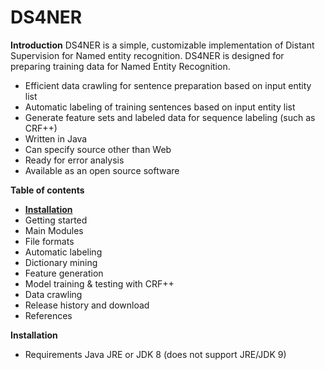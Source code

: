 # DS4NER

**Introduction**
    DS4NER is a simple, customizable implementation of Distant Supervision for Named entity recognition. DS4NER is designed for preparing training data for Named Entity Recognition.
    
* Efficient data crawling for sentence preparation based on input entity list
* Automatic labeling of training sentences based on input entity list
* Generate feature sets and labeled data for sequence labeling (such as CRF++)
* Written in Java
* Can specify source other than Web
* Ready for error analysis
* Available as an open source software


**Table of contents**
* [**Installation**](https://)
* Getting started
* Main Modules 
* File formats
* Automatic labeling
* Dictionary mining
* Feature generation
* Model training & testing with CRF++
* Data crawling
* Release history and download
* References

**Installation**
* Requirements Java JRE or JDK 8 (does not support JRE/JDK 9)
